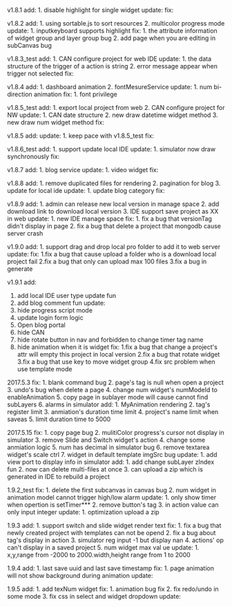 v1.8.1
add:
    1. disable highlight for single widget
update:
fix:

v1.8.2
add:
    1. using sortable.js to sort resources
    2. multicolor progress mode
update:
    1. inputkeyboard supports highlight
fix:
    1. the attribute information of widget group and layer group bug 
    2. add page when you are editing in subCanvas bug

v1.8.3_test
add:
    1. CAN configure project for web IDE
update:
    1. the data structure of the trigger of a action is string
    2. error message appear when trigger not selected 
fix:

v1.8.4
add:
    1. dashboard animation
    2. fontMesureService
update:
    1. num bi-direction animation
fix:
    1. font privilege
    
v1.8.5_test
add:
    1. export local project from web
    2. CAN configure project for NW
update:
    1. CAN date structure
    2. new draw datetime widget method
    3. new draw num widget method
fix:

v1.8.5
add:
update:
    1. keep pace with v1.8.5_test
fix:

v1.8.6_test
add:
    1. support update local IDE
update:
    1. simulator now draw synchronously
fix:
    

v1.8.7
add:
    1. blog service
update:
    1. video widget
fix:

v1.8.8
add:
    1. remove duplicated files for rendering
    2. pagination for blog
    3. update for local ide
update:
    1. update blog category
fix:

v1.8.9
add:
    1. admin can release new local version in manage space
    2. add download link to download local version
    3. IDE support save project as XX in web
update:
    1. new IDE manage space
fix:
    1. fix a bug that versionTag didn't display in page
    2. fix a bug that delete a project that mongodb cause server crash
    
v1.9.0
add:
    1. support drag and drop local pro folder to add it to web server 
update:
fix:
    1.fix a bug that cause upload a folder who is a download local project fail
    2.fix a bug that only can upload max 100 files
    3.fix a bug in generate

v1.9.1
add:
   1. add local IDE user type update fun
   2. add blog comment  fun
update:
   1. hide progress script mode
   2. update login form logic
   3. Open blog portal
   4. hide CAN
   5. hide rotate button in nav and forbidden to change timer tag name
   6. hide animation when it is widget
fix:
   1.fix a bug that change a project's attr will empty this project in local version
   2.fix a bug that rotate widget
   3.fix a bug that use key to move widget group
   4.fix src problem when use template mode
   
2017.5.3 
fix:
    1. blank command bug
    2. page's tag is null when open a project
    3. undo's bug when delete a page
    4. change num widget's numModeId to enableAnimation
    5. copy page in sublayer mode will cause cannot find subLayers
    6. alarms in simulator
add:
    1. MyAnimation rendering
    2. tag's register limit
    3. anmiation's duration time limit
    4. project's name limit when saveas
    5. limit duration time to 5000


2017.5.15
fix:
    1. copy page bug
    2. mulitiColor progress's cursor not display in simulator
    3. remove Slide and Switch widget's action
    4. change some anmiation logic
    5. num has decimal in simulator bug
    6. remove textarea widget's scale ctrl
    7. widget in default template imgSrc bug
update:
    1. add view port to display info in simulator
add:
    1. add change subLayer zIndex fun
    2. now can delete multi-files at once
    3. can upload a zip which is generated in IDE to rebuild a project

1.9.2_test
fix:
    1. delete the first subcanvas in canvas bug
    2. num widget in animation model cannot trigger high/low alarm
update:
    1. only show timer when opertion is setTimer***
    2. remove button's tag
    3. in  action value can only input integer
update:
    1. optimization upload a zip


1.9.3
add:
    1. support switch and slide widget render text
fix:
    1. fix a bug that newly created project with templates can not be opend
    2. fix a bug about tag's display in action
    3. simulator reg input -1 but display nan
    4. actions' op can't display in a saved project
    5. num widget max val ue
update:
    1. x,y,range from -2000 to 2000.width,height range from 1 to 2000

1.9.4
add:
    1. last save uuid and last save timestamp
fix:
    1. page animation will not show background during animation
update:

1.9.5
add:
    1. add texNum widget
fix:
    1. animation bug fix
    2. fix redo/undo in some mode
    3. fix css in select and widget dropdown
update: